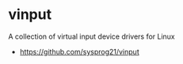 # vinput 

A collection of virtual input device drivers for Linux

* https://github.com/sysprog21/vinput
